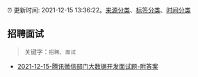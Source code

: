 :alarm_clock: 更新时间: 2021-12-15 13:36:22。[来源分类](../README.md)、[标签分类](../TAGS.md)、[时间分类](../TIMELINE.md)

## 招聘面试


> 关键字：`招聘`、`面试`



- [2021-12-15-腾讯微信部门大数据开发面试题-附答案](https://toutiao.io/k/kh7c8rr) 